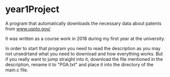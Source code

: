 # year1Project
A program that automatically downloads the necessary data about patents from www.uspto.gov/

It was written as a course work in 2018 during my first year at the university.  


In order to start that program you need to read the description as you may not unsedrtand what you need to download and how everything works. 
But if you really want to jump straight into it, download the file mentioned in the description, rename it to "PGA.txt" and place it into the directory of the main.c file.
